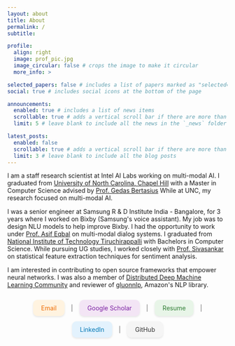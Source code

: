```yaml
---
layout: about
title: About
permalink: /
subtitle:

profile:
  align: right
  image: prof_pic.jpg
  image_circular: false # crops the image to make it circular
  more_info: >

selected_papers: false # includes a list of papers marked as "selected={true}"
social: true # includes social icons at the bottom of the page

announcements:
  enabled: true # includes a list of news items
  scrollable: true # adds a vertical scroll bar if there are more than 3 news items
  limit: 5 # leave blank to include all the news in the `_news` folder

latest_posts:
  enabled: false
  scrollable: true # adds a vertical scroll bar if there are more than 3 new posts items
  limit: 3 # leave blank to include all the blog posts
---
```


I am a staff research scientist at Intel AI Labs working on multi-modal AI. I graduated from  [University of North Carolina, Chapel Hill](https://www.unc.edu/) with a Master in Computer Science advised by [Prof. Gedas Bertasius](https://www.gedasbertasius.com/)  While at UNC, my research focused on multi-modal AI.

I was a senior engineer at Samsung R & D Institute India - Bangalore, for 3 years where I worked on Bixby (Samsung's voice assistant). My job was to design NLU models to help improve Bixby. I had the opportunity to work under [Prof. Asif Eqbal](https://www.asifekbal.com/) on multi-modal dialog systems. I graduated from [National Institute of Technology Tiruchirappalli](https://www.nitt.edu/) with Bachelors in Computer Science. While pursuing UG studies, I worked closely with [Prof. Sivasankar](https://www.nitt.edu/home/academics/departments/cse/faculty/sivas/) on statistical feature extraction techniques for sentiment analysis.

I am interested in contributing to open source frameworks that empower neural networks. I was also a member of [Distributed Deep Machine Learning Community](https://github.com/dmlc") and reviewer of [gluonnlp](https://nlp.gluon.ai/), Amazon's NLP library.

<div style="text-align: center; margin: 20px 0;">
  <a href="mailto:avinashmadasu17@gmail.com" style="display: inline-block; padding: 10px 18px; margin: 6px; background-color: #fff3e0; border-radius: 10px; text-decoration: none; box-shadow: 0 2px 4px rgba(0,0,0,0.1); color: #ef6c00;">Email</a>
  <span style="margin: 0 5px; color: #666;">|</span>
  <a href="https://scholar.google.com/citations?user=YRe0ruYAAAAJ&hl=en" style="display: inline-block; padding: 10px 18px; margin: 6px; background-color: #f3e5f5; border-radius: 10px; text-decoration: none; box-shadow: 0 2px 4px rgba(0,0,0,0.1); color: #7b1fa2;">Google Scholar</a>
  <span style="margin: 0 5px; color: #666;">|</span>
  <a href="https://avinashsai.github.io/assets/pdf/Resume_Extended.pdf" style="display: inline-block; padding: 10px 18px; margin: 6px; background-color: #e8f5e8; border-radius: 10px; text-decoration: none; box-shadow: 0 2px 4px rgba(0,0,0,0.1); color: #2e7d32;">Resume</a>
  <span style="margin: 0 5px; color: #666;">|</span>
  <a href="https://www.linkedin.com/in/avinash-madasu-623b1a12a/" style="display: inline-block; padding: 10px 18px; margin: 6px; background-color: #e3f2fd; border-radius: 10px; text-decoration: none; box-shadow: 0 2px 4px rgba(0,0,0,0.1); color: #0077b5;">LinkedIn</a>
  <span style="margin: 0 5px; color: #666;">|</span>
  <a href="https://github.com/avinashsai" style="display: inline-block; padding: 10px 18px; margin: 6px; background-color: #f5f5f5; border-radius: 10px; text-decoration: none; box-shadow: 0 2px 4px rgba(0,0,0,0.1); color: #333;">GitHub</a>
</div>
